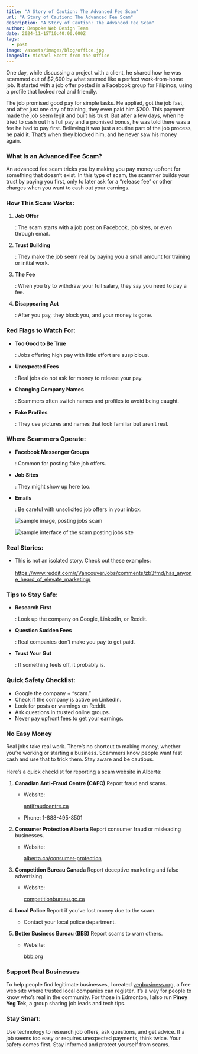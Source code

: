 ```yaml
---
title: "A Story of Caution: The Advanced Fee Scam"
url: "A Story of Caution: The Advanced Fee Scam"
description: "A Story of Caution: The Advanced Fee Scam"
author: Bespoke Web Design Team
date: 2024-11-15T10:40:00.000Z
tags:
  - post
image: /assets/images/blog/office.jpg
imageAlt: Michael Scott from the Office
---
```

One day, while discussing a project with a client, he shared how he was scammed out of $2,600 by what seemed like a perfect work-from-home job. It started with a job offer posted in a Facebook group for Filipinos, using a profile that looked real and friendly.

The job promised good pay for simple tasks. He applied, got the job fast, and after just one day of training, they even paid him $200. This payment made the job seem legit and built his trust. But after a few days, when he tried to cash out his full pay and a promised bonus, he was told there was a fee he had to pay first. Believing it was just a routine part of the job process, he paid it. That’s when they blocked him, and he never saw his money again.

### What Is an Advanced Fee Scam?

An advanced fee scam tricks you by making you pay money upfront for something that doesn’t exist. In this type of scam, the scammer builds your trust by paying you first, only to later ask for a “release fee” or other charges when you want to cash out your earnings.

### How This Scam Works:

1. **Job Offer**

   : The scam starts with a job post on Facebook, job sites, or even through email.
2. **Trust Building**

   : They make the job seem real by paying you a small amount for training or initial work.
3. **The Fee**

   : When you try to withdraw your full salary, they say you need to pay a fee.
4. **Disappearing Act**

   : After you pay, they block you, and your money is gone.

### Red Flags to Watch For:

* **Too Good to Be True**

  : Jobs offering high pay with little effort are suspicious.
* **Unexpected Fees**

  : Real jobs do not ask for money to release your pay.
* **Changing Company Names**

  : Scammers often switch names and profiles to avoid being caught.
* **Fake Profiles**

  : They use pictures and names that look familiar but aren’t real.

### Where Scammers Operate:

* **Facebook Messenger Groups**

  : Common for posting fake job offers.
* **Job Sites**

  : They might show up here too.
* **Emails**

  : Be careful with unsolicited job offers in your inbox.

  ![sample image, posting jobs scam](/assets/images/blog/scam.jpg "WFH Job where you get tasks to post links? if you see this interface, It's a scam!")

  ![sample interface of the scam posting jobs site](/assets/images/blog/f030a1c0-63b5-4113-a6dd-914e471f2802.jpeg "You will get paid training, and when it's pay out, you will also pay. It's definitely a scam, so be wary.")

### Real Stories:

* This is not an isolated story. Check out these examples:\
  \
  https://www.reddit.com/r/VancouverJobs/comments/zb3fmd/has_anyone_heard_of_elevate_marketing/

### Tips to Stay Safe:

* **Research First**

  : Look up the company on Google, LinkedIn, or Reddit.
* **Question Sudden Fees**

  : Real companies don’t make you pay to get paid.
* **Trust Your Gut**

  : If something feels off, it probably is.

### Quick Safety Checklist:

* Google the company + “scam.”
* Check if the company is active on LinkedIn.
* Look for posts or warnings on Reddit.
* Ask questions in trusted online groups.
* Never pay upfront fees to get your earnings.

### No Easy Money

Real jobs take real work. There’s no shortcut to making money, whether you’re working or starting a business. Scammers know people want fast cash and use that to trick them. Stay aware and be cautious.\
\
Here’s a quick checklist for reporting a scam website in Alberta:

1. **Canadian Anti-Fraud Centre (CAFC)**
   Report fraud and scams.

   * Website: 

     [antifraudcentre.ca](<>)
   * Phone: 1-888-495-8501
2. **Consumer Protection Alberta**
   Report consumer fraud or misleading businesses.

   * Website: 

     [alberta.ca/consumer-protection](<>)
3. **Competition Bureau Canada**
   Report deceptive marketing and false advertising.

   * Website: 

     [competitionbureau.gc.ca](<>)
4. **Local Police**
   Report if you’ve lost money due to the scam.

   * Contact your local police department.
5. **Better Business Bureau (BBB)**
   Report scams to warn others.

   * Website: 

     [bbb.org](https://www.bbb.org/)

### Support Real Businesses

To help people find legitimate businesses, I created [yegbusiness.org](https://yegbusiness.org/), a free web site where trusted local companies can register. It’s a way for people to know who’s real in the community. For those in Edmonton, I also run **Pinoy Yeg Tek**, a group sharing job leads and tech tips.

### Stay Smart:

Use technology to research job offers, ask questions, and get advice. If a job seems too easy or requires unexpected payments, think twice. Your safety comes first. Stay informed and protect yourself from scams.
